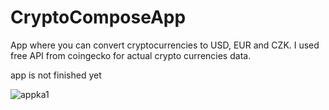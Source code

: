 # CryptoComposeApp

App where you can convert cryptocurrencies to USD, EUR and CZK. I used free API from coingecko for actual crypto currencies data.

app is not finished yet

![appka1](https://github.com/bphaggard/CryptoComposeApp/assets/129317531/0b3e8766-3f6b-4742-9628-e7c9a816d30a)
